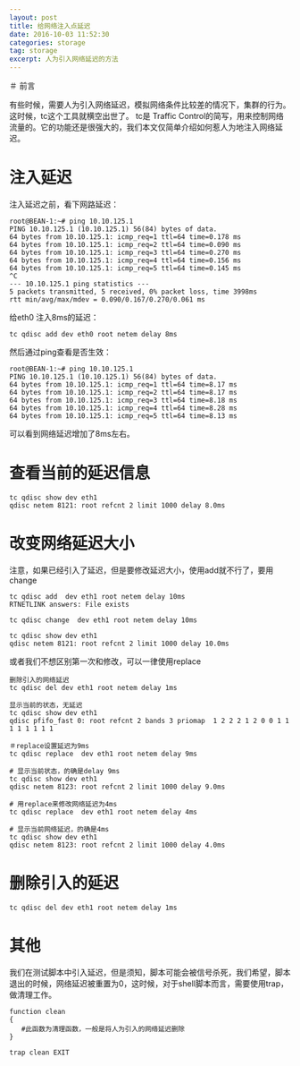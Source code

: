 ```yaml
---
layout: post
title: 给网络注入点延迟
date: 2016-10-03 11:52:30
categories: storage
tag: storage
excerpt: 人为引入网络延迟的方法
---
```



＃ 前言

有些时候，需要人为引入网络延迟，模拟网络条件比较差的情况下，集群的行为。这时候，tc这个工具就横空出世了。
tc是 Traffic Control的简写，用来控制网络流量的。它的功能还是很强大的，我们本文仅简单介绍如何惹人为地注入网络延迟。


# 注入延迟

注入延迟之前，看下网路延迟：

```
root@BEAN-1:~# ping 10.10.125.1
PING 10.10.125.1 (10.10.125.1) 56(84) bytes of data.
64 bytes from 10.10.125.1: icmp_req=1 ttl=64 time=0.178 ms
64 bytes from 10.10.125.1: icmp_req=2 ttl=64 time=0.090 ms
64 bytes from 10.10.125.1: icmp_req=3 ttl=64 time=0.270 ms
64 bytes from 10.10.125.1: icmp_req=4 ttl=64 time=0.156 ms
64 bytes from 10.10.125.1: icmp_req=5 ttl=64 time=0.145 ms
^C
--- 10.10.125.1 ping statistics ---
5 packets transmitted, 5 received, 0% packet loss, time 3998ms
rtt min/avg/max/mdev = 0.090/0.167/0.270/0.061 ms

```

给eth0 注入8ms的延迟：

```
tc qdisc add dev eth0 root netem delay 8ms
```

然后通过ping查看是否生效：

```
root@BEAN-1:~# ping 10.10.125.1
PING 10.10.125.1 (10.10.125.1) 56(84) bytes of data.
64 bytes from 10.10.125.1: icmp_req=1 ttl=64 time=8.17 ms
64 bytes from 10.10.125.1: icmp_req=2 ttl=64 time=8.17 ms
64 bytes from 10.10.125.1: icmp_req=3 ttl=64 time=8.18 ms
64 bytes from 10.10.125.1: icmp_req=4 ttl=64 time=8.28 ms
64 bytes from 10.10.125.1: icmp_req=5 ttl=64 time=8.13 ms
```

可以看到网络延迟增加了8ms左右。

# 查看当前的延迟信息

```
tc qdisc show dev eth1 
qdisc netem 8121: root refcnt 2 limit 1000 delay 8.0ms
```

# 改变网络延迟大小

注意，如果已经引入了延迟，但是要修改延迟大小，使用add就不行了，要用change

```
tc qdisc add  dev eth1 root netem delay 10ms
RTNETLINK answers: File exists

tc qdisc change  dev eth1 root netem delay 10ms

tc qdisc show dev eth1 
qdisc netem 8121: root refcnt 2 limit 1000 delay 10.0ms

```

或者我们不想区别第一次和修改，可以一律使用replace

```
删除引入的网络延迟
tc qdisc del dev eth1 root netem delay 1ms

显示当前的状态，无延迟
tc qdisc show dev eth1 
qdisc pfifo_fast 0: root refcnt 2 bands 3 priomap  1 2 2 2 1 2 0 0 1 1 1 1 1 1 1 1

＃replace设置延迟为9ms
tc qdisc replace  dev eth1 root netem delay 9ms

# 显示当前状态，的确是delay 9ms
tc qdisc show dev eth1 
qdisc netem 8123: root refcnt 2 limit 1000 delay 9.0ms

# 用replace来修改网络延迟为4ms
tc qdisc replace  dev eth1 root netem delay 4ms

# 显示当前网络延迟，的确是4ms
tc qdisc show dev eth1 
qdisc netem 8123: root refcnt 2 limit 1000 delay 4.0ms

```


# 删除引入的延迟

```
tc qdisc del dev eth1 root netem delay 1ms

```

# 其他

我们在测试脚本中引入延迟，但是须知，脚本可能会被信号杀死，我们希望，脚本退出的时候，网络延迟被重置为0，这时候，对于shell脚本而言，需要使用trap，做清理工作。

```
function clean
{
   #此函数为清理函数，一般是将人为引入的网络延迟删除
}

trap clean EXIT

```